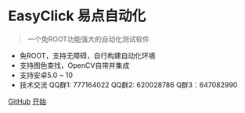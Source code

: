 
# EasyClick 易点自动化

> 一个免ROOT功能强大的自动化测试软件

* 免ROOT，支持无障碍，自行构建自动化环境
* 支持图色查找，OpenCV自带并集成
* 支持安卓5.0 ~ 10
* 技术交流 QQ群1: 777164022   QQ群2: 620028786 Q群3：647082990

[GitHub](https://github.com/easy-click/easyclick-libs)
[开始](README)